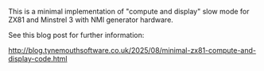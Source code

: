 This is a minimal implementation of "compute and display" slow mode for ZX81 and Minstrel 3 with NMI generator hardware.

See this blog post for further information:

http://blog.tynemouthsoftware.co.uk/2025/08/minimal-zx81-compute-and-display-code.html 
